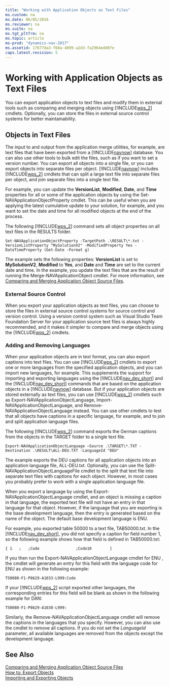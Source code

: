 ```yaml
---
title: "Working with Application Objects as Text Files"
ms.custom: na
ms.date: 06/05/2016
ms.reviewer: na
ms.suite: na
ms.tgt_pltfrm: na
ms.topic: article
ms-prod: "dynamics-nav-2017"
ms.assetid: 17677da3-f68a-4899-a2d3-fa2964edd6fe
caps.latest.revision: 5
---
```

# Working with Application Objects as Text Files
You can export application objects to text files and modify them in external tools such as comparing and merging objects using [!INCLUDE[wps_2](includes/wps_2_md.md)] cmdlets. Optionally, you can store the files in external source control systems for better maintainability.  

## Objects in Text Files  
 The input to and output from the application merge utilities, for example, are text files that have been exported from a [!INCLUDE[navnow](includes/navnow_md.md)] database. You can also use other tools to bulk edit the files, such as if you want to set a version number. You can export all objects into a single file, or you can export objects into separate files per object. [!INCLUDE[navnow](includes/navnow_md.md)] includes [!INCLUDE[wps_2](includes/wps_2_md.md)] cmdlets that can split a large text file into separate files per object, and join separate files into a single text file.  

 For example, you can update the **VersionList**, **Modified**, **Date**, and **Time** properties for all or some of the application objects by using the Set-NAVApplicationObjectProperty cmdlet. This can be useful when you are applying the latest cumulative update to your solution, for example, and you want to set the date and time for all modified objects at the end of the process.  

 The following [!INCLUDE[wps_2](includes/wps_2_md.md)] command sets all object properties on all text files in the RESULTS folder.  

```  
Set-NAVApplicationObjectProperty -TargetPath .\RESULT\*.txt -VersionListProperty "MySolutionV2" -ModifiedProperty Yes -DateTimeProperty (Get-Date -Format g)  
```  

 The example sets the following properties: **VersionList** is set to **MySolutionV2**, **Modified** to **Yes**, and **Date** and **Time** are set to the current date and time. In the example, you update the text files that are the result of running the Merge-NAVApplicationObject cmdlet. For more information, see [Comparing and Merging Application Object Source Files](Comparing-and-Merging-Application-Object-Source-Files.md).  

### External Source Control  
 When you export your application objects as text files, you can choose to store the files in external source control systems for source control and version control. Using a version control system such as Visual Studio Team Foundation Server for your application source text files is always highly recommended, and it makes it simpler to compare and merge objects using the [!INCLUDE[wps_2](includes/wps_2_md.md)] cmdlets.  

### Adding and Removing Languages  
 When your application objects are in text format, you can also export captions into text files. You can use [!INCLUDE[wps_2](includes/wps_2_md.md)] cmdlets to export one or more languages from the specified application objects, and you can import new languages, for example. This supplements the support for importing and exporting languages using the [!INCLUDE[nav_dev_short](includes/nav_dev_short_md.md)] and the [!INCLUDE[nav_dev_short](includes/nav_dev_short_md.md)] commands that are based on the application objects in a [!INCLUDE[navnow](includes/navnow_md.md)] database. But if your application objects are stored externally as text files, you can use [!INCLUDE[wps_2](includes/wps_2_md.md)] cmdlets such as Export-NAVApplicationObjectLanguage, Import-NAVApplicationObjectLanguage, and Remove-NAVApplicationObjectLanguage instead. You can use other cmdlets to test that all objects have captions in a specific language, for example, and to join and split application language files.  

 The following [!INCLUDE[wps_2](includes/wps_2_md.md)] command exports the German captions from the objects in the TARGET folder to a single text file.  

```  
Export-NAVApplicationObjectLanguage –Source .\TARGET\*.TXT -Destination .\RESULT\ALL-DEU.TXT -LanguageId "DEU"  
```  

 The example exports the DEU captions for all application objects into an application language file, ALL-DEU.txt. Optionally, you can use the Split-NAVApplicationObjectLanguageFile cmdlet to the split that text file into separate text files with captions for each object. However, in most cases you probably prefer to work with a single application language file.  

 When you export a language by using the Export-NAVApplicationObjectLanguage cmdlet, and an object is missing a caption in that language, the exported text file will not have an entry in that language for that object. However, if the language that you are exporting is the base development language, then the entry is generated based on the name of the object. The default base development language is ENU.  

 For example, you exported table 50000 to a text file, TAB50000.txt. In the [!INCLUDE[nav_dev_short](includes/nav_dev_short_md.md)], you did not specify a caption for field number 1, so the following example shows how that field is defined in TAB50000.txt:  

```  
{ 1   ;   ;Code                ;Code10        }  
```  

 If you then run the Export-NAVApplicationObjectLanguage cmdlet for ENU , the cmdlet will generate an entry for this field with the language code for ENU as shown in the following example:  

```  
T50080-F1-P8629-A1033-L999:Code  
```  

 If your [!INCLUDE[wps_2](includes/wps_2_md.md)] script exported other languages, the corresponding entries for this field will be blank as shown in the following example for DAN:  

```  
T50080-F1-P8629-A1030-L999:   
```  

 Similarly, the Remove-NAVApplicationObjectLanguage cmdlet will remove the captions in the languages that you specify. However, you can also use the cmdlet to remove all captions. If you do not set the *LanguageId* parameter, all available languages are removed from the objects except the development language.  

## See Also  
 [Comparing and Merging Application Object Source Files](Comparing-and-Merging-Application-Object-Source-Files.md)   
 [How to: Export Objects](How-to--Export-Objects.md)   
 [Importing and Exporting Objects](Importing-and-Exporting-Objects.md)
